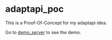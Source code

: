# adaptapi_poc

This is a Proof-Of-Concept for my adaptapi idea. 

Go to [demo_server](demo_server/README.md) to see the demo.
